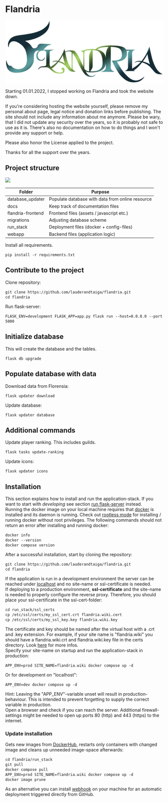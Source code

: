 # Flandria
![](/webapp/static/assets/logo.png?raw=True)


Starting 01.01.2022, I stopped working on Flandria and took the website down.

If you're considering hosting the website yourself, please remove my personal about page, legal notice and donation links before publishing. The site should not include any information about me anymore.
Please be wary, that I did not update any security over the years, so it is probably not safe to use as it is.
There's also no documentation on how to do things and I won't provide any support or help.

Please also honor the License applied to the project.

Thanks for all the support over the years.

## Project structure
![](C:\Projekte\Flandria\flandria\docs\flandria_stack.jpg)

Folder            | Purpose
------------------|----------
database_updater  | Populate database with data from online resource
docs              | Keep track of documentation files
flandria-frontend | Frontend files (assets / javascript etc.)
migrations        | Adjusting database scheme
run_stack         | Deployment files (docker + config-files)
webapp            | Backend files (application logic)


Install all requirements.
```commandline
pip install -r requirements.txt
```

Contribute to the project
--------------------------------
Clone repository:
```
git clone https://github.com/lauderandtaiga/flandria.git
cd flandria
```
Run flask-server:
```commandline
FLASK_ENV=development FLASK_APP=app.py flask run --host=0.0.0.0 --port 5000
```

Initialize database
--------------------------------
This will create the database and the tables.
```commandline
flask db upgrade
```

Populate database with data
--------------------------------
Download data from Florensia:
```commandline
flask updater download
```
Update database:
```commandline
flask updater database
```

Additional commands
--------------------------------
Update player ranking. This includes guilds.
```commandline
flask tasks update-ranking
```
Update icons:
```commandline
flask updater icons
```

## Installation ##
This section explains how to install and run the application-stack. If you want to start with _developing_ see section
[run flask-server](#run-flask-server) instead.</br>
Running the docker image on your local machine requires that [docker](https://docs.docker.com/get-docker/) is installed
and its daemon is running. Check out [rootless mode](https://docs.docker.com/engine/security/rootless/#install)
for installing / running docker without root privileges. The following
commands should not return an error after installing and running docker:
```commandline
docker info
docker --version
docker compose version
```
After a successful installation, start by cloning the repository:
```commandline
git clone https://github.com/lauderandtaiga/flandria.git
cd flandria
```
If the application is run in a development environment the server can be reached under [localhost](http://localhost/)
and no site-name or ssl-certificate is needed.</br>
If deploying to a production environment, **ssl-certificate** and the site-name is needed to properly configure the
reverse proxy.
Therefore, you should place your ssl-certificate in the ssl-cert-folder:
```commandline
cd run_stack/ssl_certs
cp /etc/ssl/certs/my_ssl_cert.crt flandria.wiki.cert
cp /etc/ssl/certs/my_ssl_key.key flandria.wiki.key
```
The certificate and key should be named after the virtual host with a .crt and .key extension. For example, if your
site name is "flandria.wiki" you should have a flandria.wiki.crt and flandria.wiki.key file in the certs directory. Look
[here](https://github.com/nginx-proxy/nginx-proxy) for more infos.</br>
Specify your site-name on startup and run the application-stack in production:
```commandline
APP_ENV=prod SITE_NAME=flandria.wiki docker compose up -d
```
Or for development on "localhost":
```commandline
APP_ENV=dev docker compose up -d
```
Hint: Leaving the "APP_ENV"-variable unset will result in production-behaviour. This is intended to prevent forgetting
to supply the correct variable in production.</br>
Open a browser and check if you can reach the server. Additional firewall-settings might be needed to open up ports
80 (http) and 443 (https) to the internet.

### Update installation ###
Gets new images from [DockerHub](https://hub.docker.com/r/florensiacommunity/flandria), restarts only containers with
changed image and cleans up unneeded image-space afterwards:
```commandline
cd flandria/run_stack
git pull
docker compose pull
APP_ENV=prod SITE_NAME=flandria.wiki docker compose up -d
docker image prune
```
As an alternative you can install [webhook](https://github.com/adnanh/webhook) on your machine for an automatic
deployment triggered directly from GitHub.